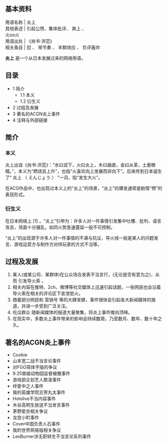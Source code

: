 **基本资料**  
---  
用语名称  |  炎上   
其他表述  |  引起公愤、集体批评、  爽上  、   
火oo火  
用语出处  |  《尚书·洪范》   
相关条目  |  怼  、  带节奏  、  羊群效应  、  负评轰炸   
  
**炎上** 是一个从日本发展过来的网络用语。

##  目录

  * 1  简介 
    * 1.1  本义 
    * 1.2  衍生义 
  * 2  过程及发展 
  * 3  著名的ACGN炎上事件 
  * 4  注释与外部链接 

##  简介

###  本义

炎上出自《尚书·洪范》：“水曰润下，火曰炎上，木曰曲直，金曰从革，土爰稼穑。”，本义为“燃烧且上升”，也指“火喜欢向上发展而非向下”。后来传到日本诞生了“
炎上  （  えんじょう  ）  ”一词，指“发生大火”。

在ACG作品中，也出现过本义上的“炎上”的场景，“炎上”的爆发通常是剧情“燃”的表现形式。

###  衍生义

在日本网络上  [1]  ，“炎上”引申为：许多人对一件事情引发集中吐槽、批判、语言攻击，场面十分骚乱，如同火势急速蔓延一般不可控制。

“炎上”的出现源于许多人对一件事情的不满与抗议，导火线一般是某人的问题发言、游戏运营方与制作方对待玩家的方式不当等。

##  过程及发展

  1. 某人(或某公司、某群体)在公众场合发表不当言行，(无论是否有意为之)，从而  引发导火索  。 
  2. 相关内容在推特、2ch、微博等社交媒体上迅速引起话题，一些网民也会沿着导火索在相关的评论区下宣泄怒火。 
  3. 随着部分网民和  营销号  等的大肆发酵，事件很快会引起各大新闻媒体的报道，并进一步受到广泛关注。 
  4. 吃瓜群众  随新闻媒体的报道大量聚集，将炎上事件推向顶峰。 
  5. 在现实中，多数炎上事件带来的影响会持续数周，乃至数月、数年、数十年之久。 

##  著名的ACGN炎上事件

  * Cookie 
  * 山本宽二战不当言论事件 
  * 对FGO简体字版的争议 
  * 9.25兽娘动物园监督被撤事件 
  * 游戏部企划艺人欺凌事件 
  * 绊爱中之人事件 
  * 我的英雄学院志贺丸太事件 
  * Hololive不当内容事件 
  * 木谷高明生放送不当发言事件 
  * 茅野爱衣相关争议 
  * 龙宫小町事件 
  * Cover中国负责人石事件 
  * 我的世界网易版相关争议 
  * LexBurner涉无职转生不当言论系列事件 